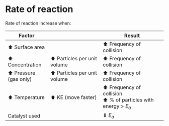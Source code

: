 # Rate of reaction

Rate of reaction increase when:

| Factor                     |                             | Result                                                             |
| -------------------------- | --------------------------- | ------------------------------------------------------------------ |
| ⬆ Surface area             |                             | ⬆ Frequency of collision                                           |
| ⬆ Concentration            | ⬆ Particles per unit volume | ⬆ Frequency of collision                                           |
| ⬆ Pressure <br> (gas only) | ⬆ Particles per unit volume | ⬆ Frequency of collision                                           |
| ⬆ Temperature              | ⬆ KE (move faster)          | ⬆ Frequency of collision <br> ⬆ % of particles with energy > $E_a$ |
| Catalyst used              |                             | ⬇ $E_a$                                                            |

